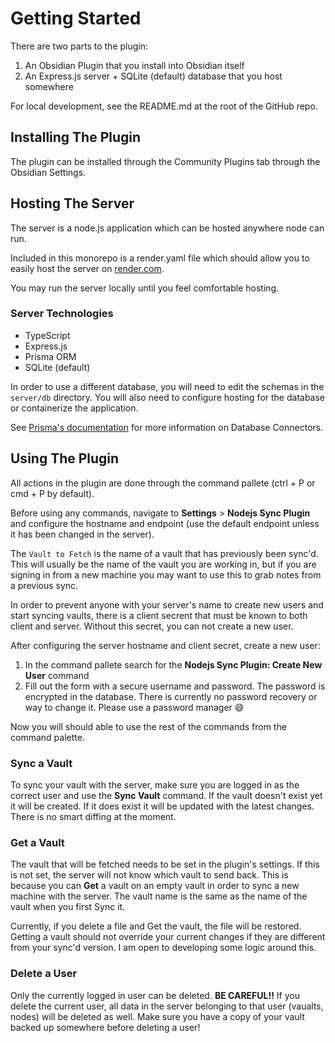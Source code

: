 # Getting Started

There are two parts to the plugin:

1. An Obsidian Plugin that you install into Obsidian itself
2. An Express.js server + SQLite (default) database that you host somewhere

For local development, see the README.md at the root of the GitHub repo.

## Installing The Plugin

The plugin can be installed through the Community Plugins tab through the
Obsidian Settings.

## Hosting The Server

The server is a node.js application which can be hosted anywhere node can run.

Included in this monorepo is a render.yaml file which should allow you to
easily host the server on [render.com](https://render.com).

You may run the server locally until you feel comfortable hosting.

### Server Technologies

- TypeScript
- Express.js
- Prisma ORM
- SQLite (default)

In order to use a different database, you will need to edit the schemas in the
`server/db` directory. You will also need to configure hosting for the database
or containerize the application.

See [Prisma's documentation](https://prisma.io/docs) for more information on Database Connectors.

## Using The Plugin

All actions in the plugin are done through the command pallete (ctrl + P or cmd + P by default). 

Before using any commands, navigate to **Settings** > **Nodejs Sync Plugin** and configure the hostname and endpoint (use the default endpoint unless it has been changed  in the server).

The `Vault to Fetch` is the name of a vault that has previously been sync'd. This will usually be the name of the vault you are working in, but if you are signing in from a new machine you may want to use this to grab notes from a previous sync.

In order to prevent anyone with your server's name to create new users and start syncing vaults, there is a client secrent that must be known to both client and server. Without this secret, you can not create a new user.

After configuring the server hostname and client secret, create a new user:

1. In the command pallete search for the **Nodejs Sync Plugin: Create New User** command
2. Fill out the form with a secure username and password. The password is
encrypted in the database. There is currently no password recovery or way to
change it. Please use a password manager :smile:

Now you will should able to use the rest of the commands from the command
palette.

### Sync a Vault
To sync your vault with the server, make sure you are logged in as the correct user and use the **Sync Vault** command. If the vault doesn't exist yet it will be created. If it does exist it will be updated with the latest changes. There is no smart diffing at the moment.

### Get a Vault
The vault that will be fetched needs to be set in the plugin's settings. If this is not set, the server will not know which vault to send back. This is because you can **Get** a vault on an empty vault in order to sync a new machine with the server. The vault name is the same as the name of the vault when you first Sync it.

Currently, if you delete a file and Get the vault, the file will be restored. Getting a vault should not override your current changes if they are different from your sync'd version. I am open to developing some logic around this.

### Delete a User
Only the currently logged in user can be deleted. **BE CAREFUL!!** If you delete the current user, all data in the server belonging to that user (vaualts, nodes) will be deleted as well.
Make sure you have a copy of your vault backed up somewhere before deleting a user!
